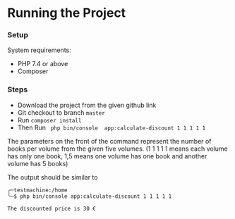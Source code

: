 Running the Project
=========

### Setup
System requirements:
- PHP 7.4 or above
- Composer

### Steps
- Download the project from the given github link
- Git checkout to branch ``` master ```
- Run ``` composer install ```
- Then Run ```  php bin/console  app:calculate-discount 1 1 1 1 1 ```

The parameters on the front of the command represent the number of books per volume 
from the given five volumes. (1 1 1 1 1 means each volume has only one book, 
1,5 means one volume has one book and another volume has 5 books)

The output should be similar to

```
╭─testmachine:/home
╰─$ php bin/console app:calculate-discount 1 1 1 1 1

The discounted price is 30 €